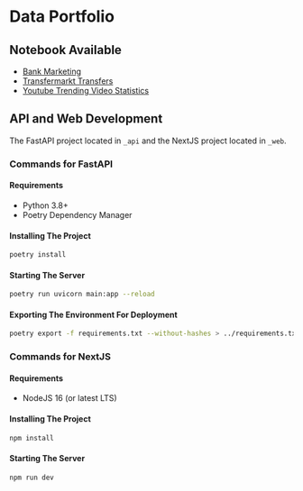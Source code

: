 # Data Portfolio

## Notebook Available
- [Bank Marketing](https://github.com/dendihandian/data-portfolio/blob/master/bank-marketing/bank-marketing.ipynb)
- [Transfermarkt Transfers](https://github.com/dendihandian/data-portfolio/blob/master/transfermarkt-transfers/transfermarkt-transfers.ipynb)
- [Youtube Trending Video Statistics](https://github.com/dendihandian/data-portfolio/blob/master/youtube-views/youtube-views.ipynb)

## API and Web Development

The FastAPI project located in `_api` and the NextJS project located in `_web`.
### Commands for FastAPI
#### Requirements
- Python 3.8+
- Poetry Dependency Manager

#### Installing The Project
```bash
poetry install
```
#### Starting The Server
```bash
poetry run uvicorn main:app --reload
```
#### Exporting The Environment For Deployment
```bash
poetry export -f requirements.txt --without-hashes > ../requirements.txt
```
### Commands for NextJS
#### Requirements

- NodeJS 16 (or latest LTS)

#### Installing The Project
```bash
npm install
```
#### Starting The Server
```bash
npm run dev
```